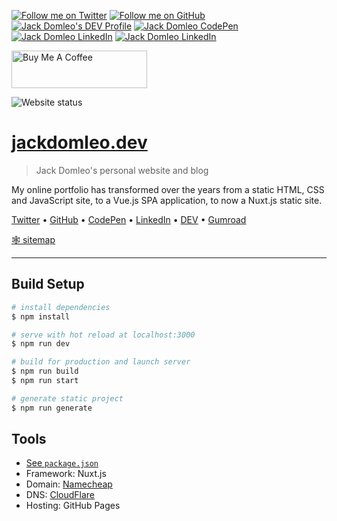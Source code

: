 [![Follow me on Twitter](https://img.shields.io/twitter/follow/jackdomleo7?style=social&logo=twitter "Follow me on Twitter")](https://twitter.com/jackdomleo7) [![Follow me on GitHub](https://img.shields.io/github/followers/jackdomleo7?style=social&logo=github&label=Follow "Follow me on GitHub")](https://github.com/jackdomleo7) [![Jack Domleo's DEV Profile](https://img.shields.io/badge/Blog%20on%20DEV.to-Follow-lightgrey?style=social&logo=dev.to)](https://dev.to/jackdomleo7) [![Jack Domleo CodePen](https://img.shields.io/badge/CodePen-Follow-lightgrey?style=social&logo=CodePen)](https://codepen.io/jackdomleo7) [![Jack Domleo LinkedIn](https://img.shields.io/badge/LinkedIn-Connect-blue?style=social&logo=LinkedIn)](https://linkedin.com/in/jackdomleo7) [![Jack Domleo LinkedIn](https://img.shields.io/badge/Gumroad-Follow-red?style=social&logo=gumroad)](https://gumroad.com/in/jackdomleo7)

<a href="https://www.buymeacoffee.com/jackdomleo7" target="_blank"><img src="https://cdn.buymeacoffee.com/buttons/v2/default-orange.png" alt="Buy Me A Coffee" style="height: 60px !important;width: 217px !important;"></a>

![Website status](https://img.shields.io/website?down_color=red&down_message=offline&up_color=green&up_message=online&url=https%3A%2F%2Fjackdomleo.dev "Website status")

# [jackdomleo.dev](https://jackdomleo.dev)

> Jack Domleo's personal website and blog

My online portfolio has transformed over the years from a static HTML, CSS and JavaScript site, to a Vue.js SPA application, to now a Nuxt.js static site.

[Twitter](https://twitter.com/jackdomleo7 "Follow me on Twitter") &bull; [GitHub](https://github.com/jackdomleo7 "Follow me om GitHub or check out my projects") &bull; [CodePen](https://codepen.io/jackdomleo7 "Follow me on CodePen or check out my pens") &bull; [LinkedIn](https://www.linkedin.com/in/jackdomleo7 "Connect with me on LinkedIn") &bull; [DEV](https://dev.to/jackdomleo7) &bull; [Gumroad](https://gumroad.com/jackdomleo7)

[🕸 sitemap](https://jackdomleo.dev/sitemap.xml)

---

## Build Setup

```bash
# install dependencies
$ npm install

# serve with hot reload at localhost:3000
$ npm run dev

# build for production and launch server
$ npm run build
$ npm run start

# generate static project
$ npm run generate
```

## Tools

- [See `package.json`](./package.json)
- Framework: Nuxt.js
- Domain: [Namecheap](https://www.namecheap.com)
- DNS: [CloudFlare](https://www.cloudflare.com)
- Hosting: GitHub Pages
